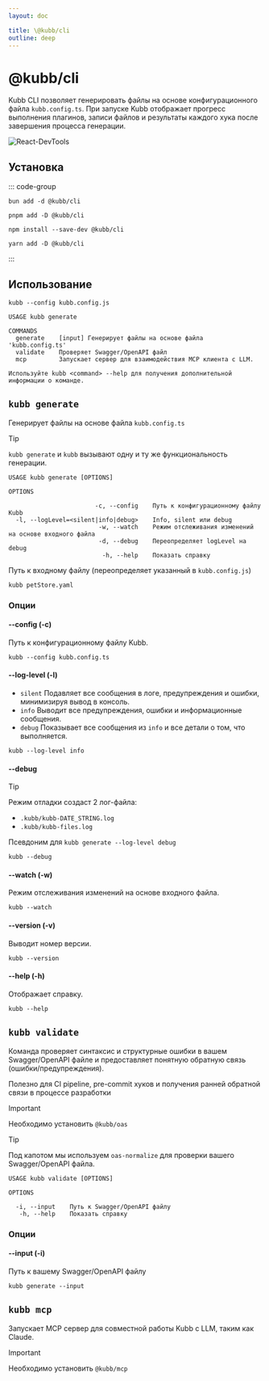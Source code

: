 ```yaml
---
layout: doc

title: \@kubb/cli
outline: deep
---
```


# @kubb/cli

Kubb CLI позволяет генерировать файлы на основе конфигурационного файла `kubb.config.ts`.
При запуске Kubb отображает прогресс выполнения плагинов, записи файлов и результаты каждого хука после завершения процесса генерации.

![React-DevTools](/screenshots/cli.gif)

## Установка

::: code-group
```shell [bun]
bun add -d @kubb/cli
```

```shell [pnpm]
pnpm add -D @kubb/cli
```

```shell [npm]
npm install --save-dev @kubb/cli
```

```shell [yarn]
yarn add -D @kubb/cli
```
:::

## Использование

```shell [node]
kubb --config kubb.config.js
```

```mdx
USAGE kubb generate

COMMANDS
  generate    [input] Генерирует файлы на основе файла 'kubb.config.ts'
  validate    Проверяет Swagger/OpenAPI файл
  mcp         Запускает сервер для взаимодействия MCP клиента с LLM.

Используйте kubb <command> --help для получения дополнительной информации о команде.
```

## `kubb generate`
Генерирует файлы на основе файла `kubb.config.ts`

> [!TIP]
> `kubb generate` и `kubb` вызывают одну и ту же функциональность генерации.

```mdx
USAGE kubb generate [OPTIONS]

OPTIONS

                        -c, --config    Путь к конфигурационному файлу Kubb
  -l, --logLevel=<silent|info|debug>    Info, silent или debug
                         -w, --watch    Режим отслеживания изменений на основе входного файла
                         -d, --debug    Переопределяет logLevel на debug
                          -h, --help    Показать справку
```

Путь к входному файлу (переопределяет указанный в `kubb.config.js`)

```shell [node]
kubb petStore.yaml
```

### Опции

#### --config (-c)

Путь к конфигурационному файлу Kubb.

```shell [node]
kubb --config kubb.config.ts
```

#### --log-level (-l)
- `silent` Подавляет все сообщения в логе, предупреждения и ошибки, минимизируя вывод в консоль.
- `info` Выводит все предупреждения, ошибки и информационные сообщения.
- `debug` Показывает все сообщения из `info` и все детали о том, что выполняется.

```shell [node]
kubb --log-level info
```

#### --debug
> [!TIP]
> Режим отладки создаст 2 лог-файла:
> - `.kubb/kubb-DATE_STRING.log`
> - `.kubb/kubb-files.log`


Псевдоним для `kubb generate --log-level debug`
```shell [node]
kubb --debug
```

#### --watch (-w)

Режим отслеживания изменений на основе входного файла.
```shell [node]
kubb --watch
```

#### --version (-v)

Выводит номер версии.

```shell [node]
kubb --version
```

#### --help (-h)
Отображает справку.

```shell [node]
kubb --help
```

## `kubb validate`
Команда проверяет синтаксис и структурные ошибки в вашем Swagger/OpenAPI файле и предоставляет понятную обратную связь (ошибки/предупреждения).

Полезно для CI pipeline, pre-commit хуков и получения ранней обратной связи в процессе разработки

> [!IMPORTANT]
> Необходимо установить `@kubb/oas`


> [!TIP]
> Под капотом мы используем `oas-normalize` для проверки вашего Swagger/OpenAPI файла.

```mdx
USAGE kubb validate [OPTIONS]

OPTIONS

  -i, --input    Путь к Swagger/OpenAPI файлу
   -h, --help    Показать справку
```

### Опции

#### --input (-i)

Путь к вашему Swagger/OpenAPI файлу
```shell [node]
kubb generate --input
```

## `kubb mcp`
Запускает MCP сервер для совместной работы Kubb с LLM, таким как Claude.

> [!IMPORTANT]
> Необходимо установить `@kubb/mcp`
